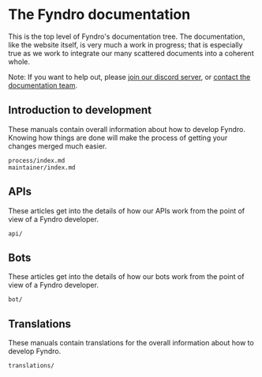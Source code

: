<!-- SPDX-License-Identifier: MIT -->

# The Fyndro documentation

This is the top level of Fyndro's documentation tree.
The documentation, like the website itself, is very much a work in progress;
that is especially true as we work to integrate our many scattered documents into a coherent whole.

Note: If you want to help out, please [join our discord server](https://discord.gg/4Z22w6tA),
or [contact the documentation team](mailto:androteamfaq@gmail.com).

## Introduction to development

These manuals contain overall information about how to develop Fyndro.
Knowing how things are done will make the process of getting your changes merged much easier.

```console
process/index.md
maintainer/index.md
```

## APIs

These articles get into the details of how our APIs work
from the point of view of a Fyndro developer.

```console
api/
```

## Bots

These articles get into the details of how our bots work
from the point of view of a Fyndro developer.

```console
bot/
```

## Translations

These manuals contain translations for the overall information about how to develop Fyndro.

```console
translations/
```